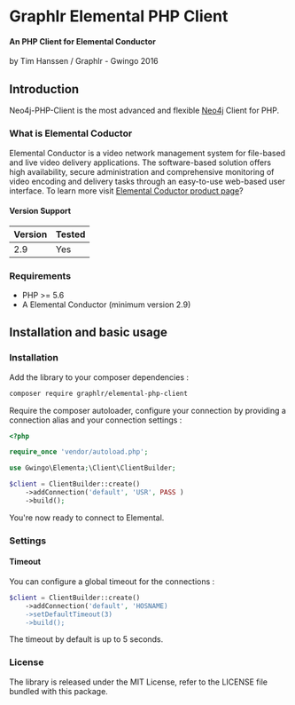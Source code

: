 # Graphlr Elemental PHP Client

#### An PHP Client for Elemental Conductor
by Tim Hanssen / Graphlr - Gwingo 2016

## Introduction

Neo4j-PHP-Client is the most advanced and flexible [Neo4j](http://neo4j.com) Client for PHP. 

### What is Elemental Coductor

Elemental Conductor is a video network management system for file-based and live video delivery applications. The software-based solution offers high availability, secure administration and comprehensive monitoring of video encoding and delivery tasks through an easy-to-use web-based user interface. To learn more visit [Elemental Coductor product page](http://www.elementaltechnologies.com/products/elemental-conductor)?

#### Version Support

| **Version** | **Tested**  |
|-------------|-------------|
| 2.9         |   Yes       |


### Requirements

* PHP >= 5.6
* A Elemental Conductor (minimum version 2.9)


## Installation and basic usage

### Installation

Add the library to your composer dependencies :

```bash
composer require graphlr/elemental-php-client
```

Require the composer autoloader, configure your connection by providing a connection alias and your connection settings :

```php
<?php

require_once 'vendor/autoload.php';

use Gwingo\Elementa;\Client\ClientBuilder;

$client = ClientBuilder::create()
    ->addConnection('default', 'USR', PASS )
    ->build();
```

You're now ready to connect to Elemental.

### Settings

#### Timeout

You can configure a global timeout for the connections :

```php
$client = ClientBuilder::create()
    ->addConnection('default', 'HOSNAME)
    ->setDefaultTimeout(3)
    ->build();
```

The timeout by default is up to 5 seconds.

### License

The library is released under the MIT License, refer to the LICENSE file bundled with this package.




